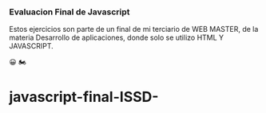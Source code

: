 ### Evaluacion Final de Javascript

Estos ejercicios son parte de un final de mi terciario de WEB MASTER, de la materia Desarrollo de aplicaciones, 
donde solo se utilizo HTML Y JAVASCRIPT.

😀 🏍️

# javascript-final-ISSD-
